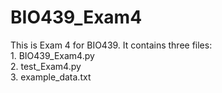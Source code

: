# BIO439_Exam4

This is Exam 4 for BIO439. It contains three files:  
     1. BIO439_Exam4.py  
     2. test_Exam4.py  
     3. example_data.txt  

